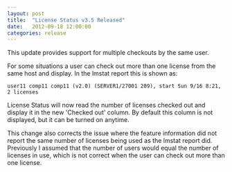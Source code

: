 ```yaml
---
layout: post
title:  "License Status v3.5 Released"
date:   2012-09-18 12:00:00
categories: release
---
```

This update provides support for multiple checkouts by the same user.

For some situations a user can check out more than one license from the same host and display. In the lmstat report this is shown as:

`user11 comp11 comp11 (v2.0) (SERVER1/27001 209), start Sun 9/16 8:21, 2 licenses`

License Status will now read the number of licenses checked out and display it in the new 'Checked out' column. By default this column is not displayed, but it can be turned on anytime.

This change also corrects the issue where the feature information did not report the same number of licenses being used as the lmstat report did. Previously I assumed that the number of users would equal the number of licenses in use, which is not correct when the user can check out more than one license.
